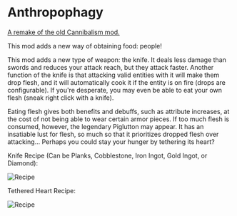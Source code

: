 # Anthropophagy

[A remake of the old Cannibalism mod.](https://www.curseforge.com/minecraft/mc-mods/cannibalism)

This mod adds a new way of obtaining food: people!

This mod adds a new type of weapon: the knife. It deals less damage than swords and reduces your attack reach, but they
attack faster. Another function of the knife is that attacking valid entities with it will make them drop flesh, and it
will automatically cook it if the entity is on fire (drops are configurable). If you're desperate, you may even be able
to eat your own flesh (sneak right click with a knife).

Eating flesh gives both benefits and debuffs, such as attribute increases, at the cost of not being able to wear certain
armor pieces. If too much flesh is consumed, however, the legendary Piglutton may appear. It has an insatiable lust for
flesh, so much so that it prioritizes dropped flesh over attacking... Perhaps you could stay your hunger by tethering
its heart?

Knife Recipe (Can be Planks, Cobblestone, Iron Ingot, Gold Ingot, or Diamond):

![Recipe](https://i.imgur.com/FAM9tbi.png)

Tethered Heart Recipe:

![Recipe](https://i.imgur.com/9prQJYL.png)
